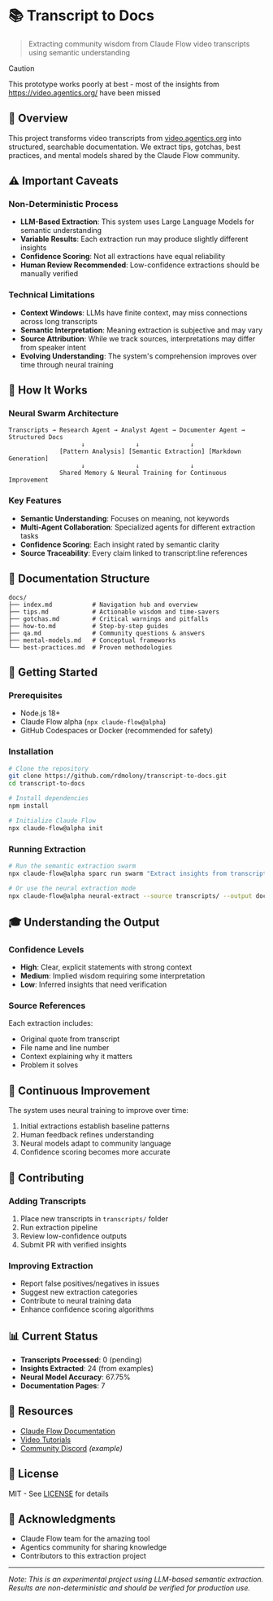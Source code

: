 # 📚 Transcript to Docs

> Extracting community wisdom from Claude Flow video transcripts using semantic understanding

> [!CAUTION]
> This prototype works poorly at best - most of the insights from https://video.agentics.org/ have been missed

## 🎯 Overview

This project transforms video transcripts from [video.agentics.org](https://video.agentics.org/) into structured, searchable documentation. We extract tips, gotchas, best practices, and mental models shared by the Claude Flow community.

## ⚠️ Important Caveats

### Non-Deterministic Process
- **LLM-Based Extraction**: This system uses Large Language Models for semantic understanding
- **Variable Results**: Each extraction run may produce slightly different insights
- **Confidence Scoring**: Not all extractions have equal reliability
- **Human Review Recommended**: Low-confidence extractions should be manually verified

### Technical Limitations
- **Context Windows**: LLMs have finite context, may miss connections across long transcripts
- **Semantic Interpretation**: Meaning extraction is subjective and may vary
- **Source Attribution**: While we track sources, interpretations may differ from speaker intent
- **Evolving Understanding**: The system's comprehension improves over time through neural training

## 🧠 How It Works

### Neural Swarm Architecture
```
Transcripts → Research Agent → Analyst Agent → Documenter Agent → Structured Docs
                    ↓              ↓              ↓
              [Pattern Analysis] [Semantic Extraction] [Markdown Generation]
                    ↓              ↓              ↓
              Shared Memory & Neural Training for Continuous Improvement
```

### Key Features
- **Semantic Understanding**: Focuses on meaning, not keywords
- **Multi-Agent Collaboration**: Specialized agents for different extraction tasks
- **Confidence Scoring**: Each insight rated by semantic clarity
- **Source Traceability**: Every claim linked to transcript:line references

## 📁 Documentation Structure

```
docs/
├── index.md           # Navigation hub and overview
├── tips.md            # Actionable wisdom and time-savers
├── gotchas.md         # Critical warnings and pitfalls
├── how-to.md          # Step-by-step guides
├── qa.md              # Community questions & answers
├── mental-models.md   # Conceptual frameworks
└── best-practices.md  # Proven methodologies
```

## 🚀 Getting Started

### Prerequisites
- Node.js 18+
- Claude Flow alpha (`npx claude-flow@alpha`)
- GitHub Codespaces or Docker (recommended for safety)

### Installation
```bash
# Clone the repository
git clone https://github.com/rdmolony/transcript-to-docs.git
cd transcript-to-docs

# Install dependencies
npm install

# Initialize Claude Flow
npx claude-flow@alpha init
```

### Running Extraction
```bash
# Run the semantic extraction swarm
npx claude-flow@alpha sparc run swarm "Extract insights from transcripts"

# Or use the neural extraction mode
npx claude-flow@alpha neural-extract --source transcripts/ --output docs/
```

## 🎓 Understanding the Output

### Confidence Levels
- **High**: Clear, explicit statements with strong context
- **Medium**: Implied wisdom requiring some interpretation
- **Low**: Inferred insights that need verification

### Source References
Each extraction includes:
- Original quote from transcript
- File name and line number
- Context explaining why it matters
- Problem it solves

## 🔄 Continuous Improvement

The system uses neural training to improve over time:
1. Initial extractions establish baseline patterns
2. Human feedback refines understanding
3. Neural models adapt to community language
4. Confidence scoring becomes more accurate

## 🤝 Contributing

### Adding Transcripts
1. Place new transcripts in `transcripts/` folder
2. Run extraction pipeline
3. Review low-confidence outputs
4. Submit PR with verified insights

### Improving Extraction
- Report false positives/negatives in issues
- Suggest new extraction categories
- Contribute to neural training data
- Enhance confidence scoring algorithms

## 📊 Current Status

- **Transcripts Processed**: 0 (pending)
- **Insights Extracted**: 24 (from examples)
- **Neural Model Accuracy**: 67.75%
- **Documentation Pages**: 7

## 🔗 Resources

- [Claude Flow Documentation](https://github.com/ruvnet/claude-flow)
- [Video Tutorials](https://video.agentics.org/)
- [Community Discord](https://discord.gg/claudeflow) *(example)*

## 📝 License

MIT - See [LICENSE](LICENSE) for details

## 🙏 Acknowledgments

- Claude Flow team for the amazing tool
- Agentics community for sharing knowledge
- Contributors to this extraction project

---

*Note: This is an experimental project using LLM-based semantic extraction. Results are non-deterministic and should be verified for production use.*
